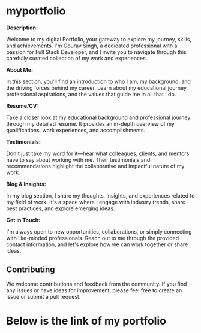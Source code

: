 # myportfolio
**Description:**

Welcome to my digital Portfolio, your gateway to explore my journey, skills, and achievements. 
I'm Gourav Singh, a dedicated professional with a passion for Full Stack Developer, and I invite you to navigate through this carefully curated collection of my work and experiences.

**About Me:**

In this section, you'll find an introduction to who I am, my background, and the driving forces behind my career. Learn about my educational journey, professional aspirations, and the values that guide me in all that I do.

**Resume/CV:**

Take a closer look at my educational background and professional journey through my detailed resume. It provides an in-depth overview of my qualifications, work experiences, and accomplishments.

**Testimonials:**

Don't just take my word for it—hear what colleagues, clients, and mentors have to say about working with me. Their testimonials and recommendations highlight the collaborative and impactful nature of my work.

**Blog & Insights:**

In my blog section, I share my thoughts, insights, and experiences related to my field of work. It's a space where I engage with industry trends, share best practices, and explore emerging ideas.

**Get in Touch:**

I'm always open to new opportunities, collaborations, or simply connecting with like-minded professionals. Reach out to me through the provided contact information, and let's explore how we can work together or share ideas.

## Contributing

We welcome contributions and feedback from the community. If you find any issues or have ideas for improvement, please feel free to create an issue or submit a pull request.

# Below is the link of my portfolio
